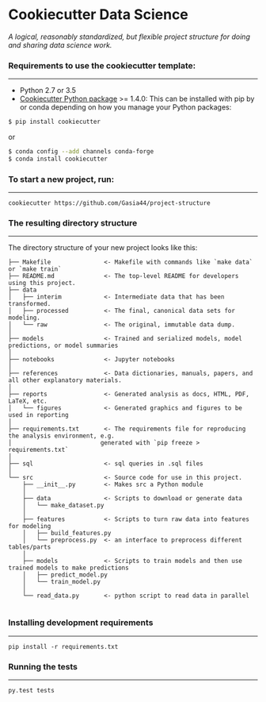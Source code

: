# Cookiecutter Data Science

_A logical, reasonably standardized, but flexible project structure for doing and sharing data science work._



### Requirements to use the cookiecutter template:
-----------
 - Python 2.7 or 3.5
 - [Cookiecutter Python package](http://cookiecutter.readthedocs.org/en/latest/installation.html) >= 1.4.0: This can be installed with pip by or conda depending on how you manage your Python packages:

``` bash
$ pip install cookiecutter
```

or

``` bash
$ conda config --add channels conda-forge
$ conda install cookiecutter
```


### To start a new project, run:
------------

    cookiecutter https://github.com/Gasia44/project-structure


### The resulting directory structure
------------

The directory structure of your new project looks like this: 

```
├── Makefile               <- Makefile with commands like `make data` or `make train`
├── README.md              <- The top-level README for developers using this project.
├── data
│   ├── interim            <- Intermediate data that has been transformed.
│   ├── processed          <- The final, canonical data sets for modeling.
│   └── raw                <- The original, immutable data dump.
│
├── models                 <- Trained and serialized models, model predictions, or model summaries
│
├── notebooks              <- Jupyter notebooks
│
├── references             <- Data dictionaries, manuals, papers, and all other explanatory materials.
│
├── reports                <- Generated analysis as docs, HTML, PDF, LaTeX, etc.
│   └── figures            <- Generated graphics and figures to be used in reporting
│
├── requirements.txt       <- The requirements file for reproducing the analysis environment, e.g.
│                         generated with `pip freeze > requirements.txt`
│
├── sql                    <- sql queries in .sql files
│
└── src                    <- Source code for use in this project.
    ├── __init__.py        <- Makes src a Python module
    │
    ├── data               <- Scripts to download or generate data
    │   └── make_dataset.py
    │
    ├── features           <- Scripts to turn raw data into features for modeling
    │   ├── build_features.py
    │   └── preprocess.py  <- an interface to preprocess different tables/parts
    │
    ├── models             <- Scripts to train models and then use trained models to make predictions 
    │   ├── predict_model.py
    │   └── train_model.py
    │
    └── read_data.py       <- python script to read data in parallel


```


### Installing development requirements
------------

    pip install -r requirements.txt

### Running the tests
------------

    py.test tests
